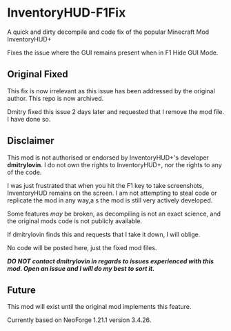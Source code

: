 # InventoryHUD-F1Fix
A quick and dirty decompile and code fix of the popular Minecraft Mod InventoryHUD+

Fixes the issue where the GUI remains present when in F1 Hide GUI Mode.

## Original Fixed
This fix is now irrelevant as this issue has been addressed by the original author. This repo is now archived.

Dmitry fixed this issue 2 days later and requested that I remove the mod file. I have done so.

## Disclaimer
This mod is not authorised or endorsed by InventoryHUD+'s developer **dmitrylovin**. I do not own the rights to InventoryHUD+, nor the rights to any of the code.

I was just frustrated that when you hit the F1 key to take screenshots, InventoryHUD remains on the screen. I am not attempting to steal code or replicate the mod in any way,a s the mod is still very actively developed.

Some features *may* be broken, as decompiling is not an exact science, and the original mods code is not publicly available.

If dmitrylovin finds this and requests that I take it down, I will oblige.

No code will be posted here, just the fixed mod files.

***DO NOT contact dmitrylovin in regards to issues experienced with this mod. Open an issue and I will do my best to sort it.***

## Future
This mod will exist until the original mod implements this feature.

Currently based on NeoForge 1.21.1 version 3.4.26.
